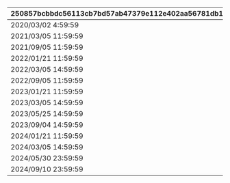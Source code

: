 |250857bcbbdc56113cb7bd57ab47379e112e402aa56781db1ee6ed4f3f6a318c|99c2718820eb7a6ceb41584216428a6d52ec359d55ee15abfb25254bd144b657|2003754ddcb5521459810ff80de2b371c78d4edda3a4308ce186ee42f2b9452c|99f47537bf19f29928e5a57a375df9451d0846a97731aceea4209967765c0cbc|c4679dab5d3e2ddd8299003503abd21fc8c310d9aa10632cbc64d4e00ed2e16f|
| --- | --- | --- | --- | --- |
|2020/03/02 4:59:59|27001|27001|28|2020/02/15 15:00:00|
|2021/03/05 11:59:59|27001|27002|33|2021/02/15 23:00:00|
|2021/09/05 11:59:59|27001|27003|42|2021/08/15 15:00:00|
|2022/01/21 11:59:59|27001|27004|43|2021/12/31 12:00:00|
|2022/03/05 14:59:59|27005|27005|44|2022/02/15 15:00:00|
|2022/09/05 11:59:59|27001|27006|55|2022/08/15 15:00:00|
|2023/01/21 11:59:59|27001|27007|81|2022/12/31 12:00:00|
|2023/03/05 14:59:59|27005|27008|82|2023/02/15 15:00:00|
|2023/05/25 14:59:59|27009|27009|85|2023/04/30 12:00:00|
|2023/09/04 14:59:59|27001|27010|113|2023/08/15 15:00:00|
|2024/01/21 11:59:59|27012|27012|115|2023/12/31 12:00:00|
|2024/03/05 14:59:59|27005|27013|118|2024/02/15 00:00:00|
|2024/05/30 23:59:59|27012|27014|119|2024/04/30 12:00:00|
|2024/09/10 23:59:59|27012|27015|127|2024/08/15 15:00:00|